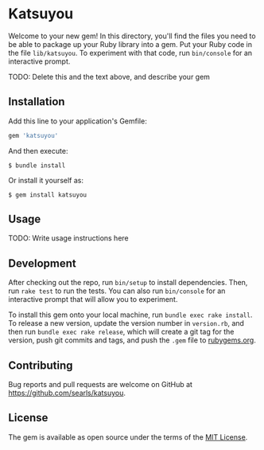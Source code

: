 # Katsuyou

Welcome to your new gem! In this directory, you'll find the files you need to be able to package up your Ruby library into a gem. Put your Ruby code in the file `lib/katsuyou`. To experiment with that code, run `bin/console` for an interactive prompt.

TODO: Delete this and the text above, and describe your gem

## Installation

Add this line to your application's Gemfile:

```ruby
gem 'katsuyou'
```

And then execute:

    $ bundle install

Or install it yourself as:

    $ gem install katsuyou

## Usage

TODO: Write usage instructions here

## Development

After checking out the repo, run `bin/setup` to install dependencies. Then, run `rake test` to run the tests. You can also run `bin/console` for an interactive prompt that will allow you to experiment.

To install this gem onto your local machine, run `bundle exec rake install`. To release a new version, update the version number in `version.rb`, and then run `bundle exec rake release`, which will create a git tag for the version, push git commits and tags, and push the `.gem` file to [rubygems.org](https://rubygems.org).

## Contributing

Bug reports and pull requests are welcome on GitHub at https://github.com/searls/katsuyou.


## License

The gem is available as open source under the terms of the [MIT License](https://opensource.org/licenses/MIT).
